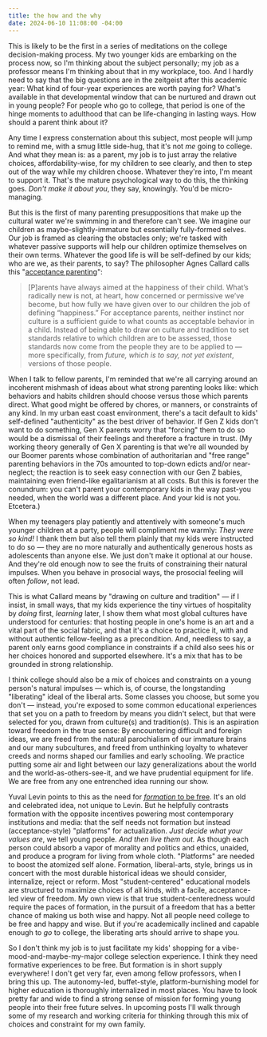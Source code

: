 ```yaml
---
title: the how and the why
date: 2024-06-10 11:08:00 -04:00
---
```


This is likely to be the first in a series of meditations on the college decision-making process. My two younger kids are embarking on the process now, so I'm thinking about the subject personally; my job as a professor means I'm thinking about that in my workplace, too. And I hardly need to say that the big questions are in the zeitgeist after this academic year: What kind of four-year experiences are worth paying for? What's available in that developmental window that can be nurtured and drawn out in young people? For people who go to college, that period is one of the hinge moments to adulthood that can be life-changing in lasting ways. How should a parent think about it?

Any time I express consternation about this subject, most people will jump to remind me, with a smug little side-hug, that it's not *me* going to college. And what they mean is: as a parent, my job is to just array the relative choices, affordability-wise, for my children to see clearly, and then to step out of the way while my children choose. Whatever they're into, I'm meant to support it. That's the mature psychological way to do this, the thinking goes. *Don't make it about you*, they say, knowingly. You'd be micro-managing. 

But this is the first of many parenting presuppositions that make up the cultural water we're swimming in and therefore can't see. We imagine our children as maybe-slightly-immature but essentially fully-formed selves. Our job is framed as clearing the obstacles only; we're tasked with whatever passive supports will help our children optimize themselves on their own terms. Whatever the good life is will be self-defined by our kids; who are we, as their parents, to say? The philosopher Agnes Callard calls this "[acceptance parenting](https://thepointmag.com/examined-life/acceptance-parenting/)":

>[P]arents have always aimed at the happiness of their child. What’s radically new is not, at heart, how concerned or permissive we’ve become, but how fully we have given over to our children the job of defining “happiness.” For acceptance parents, neither instinct nor culture is a sufficient guide to what counts as acceptable behavior in a child. Instead of being able to draw on culture and tradition to set standards relative to which children are to be assessed, those standards now come from the people they are to be applied to — more specifically, from *future, which is to say, not yet existent*, versions of those people.

When I talk to fellow parents, I'm reminded that we're all carrying around an incoherent mishmash of ideas about what strong parenting looks like: which behaviors and habits children should choose versus those which parents direct. What good might be offered by chores, or manners, or constraints of any kind. In my urban east coast environment, there's a tacit default to kids' self-defined "authenticity" as the best driver of behavior. If Gen Z kids don't want to do something, Gen X parents worry that "forcing" them to do so would be a dismissal of their feelings and therefore a fracture in trust. (My working theory generally of Gen X parenting is that we're all wounded by our Boomer parents whose combination of authoritarian and "free range" parenting behaviors in the 70s amounted to top-down edicts and/or near-neglect; the reaction is to seek easy connection with our Gen Z babies, maintaining even friend-like egalitarianism at all costs. But this is forever the conundrum: you can't parent your contemporary kids in the way past-you needed, when the world was a different place. And your kid is not you. Etcetera.) 

When my teenagers play patiently and attentively with someone's much younger children at a party, people will compliment me warmly: *They were so kind!* I thank them but also tell them plainly that my kids were instructed to do so — they are no more naturally and authentically generous hosts as adolescents than anyone else. We just don't make it optional at our house. And they're old enough now to see the fruits of constraining their natural impulses. When you behave in prosocial ways, the prosocial feeling will often *follow*, not lead.    

This is what Callard means by "drawing on culture and tradition" — if I insist, in small ways, that my kids experience the tiny virtues of hospitality by *doing* first, *learning* later, I show them what most global cultures have understood for centuries: that hosting people in one's home is an art and a vital part of the social fabric, and that it's a choice to practice it, with and without authentic fellow-feeling as a precondition. And, needless to say, a parent only earns good compliance in constraints if a child also sees his or her choices honored and supported elsewhere. It's a mix that has to be grounded in strong relationship.

I think college should also be a mix of choices and constraints on a young person's natural impulses — which is, of course, the longstanding "liberating" ideal of the liberal arts. Some classes you choose, but some you don't — instead, you're exposed to some common educational experiences that set you on a path to freedom by means you didn't select, but that were selected for you, drawn from culture(s) and tradition(s). This is an aspiration toward freedom in the true sense: By encountering difficult and foreign ideas, we are freed from the natural parochialism of our immature brains and our many subcultures, and freed from unthinking loyalty to whatever creeds and norms shaped our families and early schooling. We practice putting some air and light between our lazy generalizations about the world and the world-as-others-see-it, and we have prudential equipment for life. We are free from any one entrenched idea running our show. 

Yuval Levin points to this as the need for [*formation* to be free](https://www.hachettebookgroup.com/titles/yuval-levin/a-time-to-build/9781541699281/?lens=basic-books). It's an old and celebrated idea, not unique to Levin. But he helpfully contrasts formation with the opposite incentives powering most contemporary institutions and media: that the self needs not formation but instead (acceptance-style) "platforms" for actualization. *Just decide what your values are*, we tell young people. *And then live them out.* As though each person could absorb a vapor of morality and politics and ethics, unaided, and produce a program for living from whole cloth. "Platforms" are needed to boost the atomized self alone. Formation, liberal-arts, style, brings us in concert with the most durable historical ideas we should consider, internalize, reject or reform. Most "student-centered" educational models are structured to maximize choices of all kinds, with a facile, acceptance-led view of freedom. My own view is that true student-centeredness would require the paces of formation, in the pursuit of a freedom that has a better chance of making us both wise and happy. Not all people need college to be free and happy and wise. But if you're academically inclined and capable enough to *go* to college, the liberating arts should arrive to shape you.

So I don't think my job is to just facilitate my kids' shopping for a vibe-mood-and-maybe-my-major college selection experience. I think they need formative experiences to be free. But formation is in short supply everywhere! I don't get very far, even among fellow professors, when I bring this up. The autonomy-led, buffet-style, platform-burnishing model for higher education is thoroughly internalized in most places. You have to look pretty far and wide to find a strong sense of mission for forming young people into their free future selves. In upcoming posts I'll walk through some of my research and working criteria for thinking through this mix of choices and constraint for my own family.  
